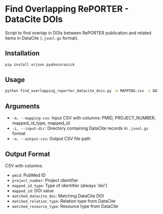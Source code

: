 # Find Overlapping RePORTER - DataCite DOIs

Script to find overlap in DOIs between RePORTER publication and related items in DataCite (`.jsonl.gz` format).

## Installation

```bash
pip install orjson pyahocorasick
```

## Usage

```bash
python find_overlapping_reporter_datacite_dois.py -m MAPPING.csv -i DATACITE_DIR -o OUTPUT.csv
```

## Arguments

- `-m, --mapping-csv`: Input CSV with columns: PMID, PROJECT_NUMBER, mapped_id_type, mapped_id
- `-i, --input-dir`: Directory containing DataCite records in `.jsonl.gz` format
- `-o, --output-csv`: Output CSV file path

## Output Format

CSV with columns:
- `pmid`: PubMed ID
- `project_number`: Project identifier
- `mapped_id_type`: Type of identifier (always 'doi')
- `mapped_id`: DOI value
- `matched_datacite_doi`: Matching DataCite DOI
- `matched_relation_type`: Relation type from DataCite
- `matched_resource_type`: Resource type from DataCite